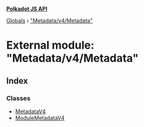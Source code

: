 **[Polkadot JS API](../README.md)**

[Globals](../globals.md) › ["Metadata/v4/Metadata"](_metadata_v4_metadata_.md)

# External module: "Metadata/v4/Metadata"

## Index

### Classes

* [MetadataV4](../classes/_metadata_v4_metadata_.metadatav4.md)
* [ModuleMetadataV4](../classes/_metadata_v4_metadata_.modulemetadatav4.md)